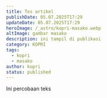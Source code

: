 ```yaml
---
title: Tes artikel
publishDate: 05.07.2025T17:29
updateDate: 05.07.2025T17:29
heroImage: /_astro/kopri-masako.webp
altImage: gambar masako
description: ini tampil di publikasi
category: KOPRI
tags:
  - kopri
  - masako
author: kopri
status: published
---
```

Ini percobaan teks
